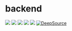 # backend

![](https://img.shields.io/badge/Coverage-32%25-F2C572.svg?prefix=$coverage$)
![](https://img.shields.io/badge/Coverage-53%25-F2E96B.svg?prefix=$statements$)
![](https://img.shields.io/badge/Coverage-10%25-733B27.svg?prefix=$branches$)
![](https://img.shields.io/badge/Coverage-11%25-733B27.svg?prefix=$functions$)
![](https://img.shields.io/badge/Coverage-55%25-F2E96B.svg?prefix=$lines$)
[![DeepSource](https://deepsource.io/gh/uwenayoallain/thumbgen.svg/?label=active+issues&show_trend=true&token=7_xcMvV_bgEoKGFIFpPA2rNs)](https://deepsource.io/gh/uwenayoallain/thumbgen/?ref=repository-badge)
